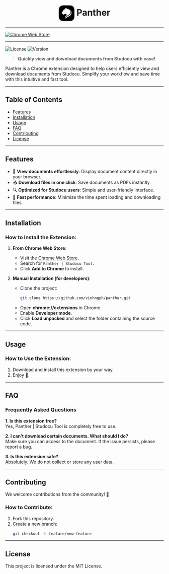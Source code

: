 <div align="center">
  <h1>
    <img src="src/assets/icon/icon48.png" alt="Panther" width="50" style="vertical-align:middle;"> 
    Panther
  </h1>
</div>

---

[![Chrome Web Store](https://developer.chrome.com/static/docs/webstore/branding/image/UV4C4ybeBTsZt43U4xis.png)](https://chrome.google.com/webstore/detail/kkhlnlepikoibfdhoenmlnmfdklofehf)

---

![License](https://img.shields.io/badge/license-MIT-blue.svg)
![Version](https://img.shields.io/badge/version-1.0.4-brightgreen.svg)

> **Quickly view and download documents from Studocu with ease!**

Panther is a Chrome extension designed to help users efficiently view and download documents from Studocu. Simplify your workflow and save time with this intuitive and fast tool.

---

## Table of Contents

- [Features](#features)
- [Installation](#installation)
- [Usage](#usage)
- [FAQ](#faq)
- [Contributing](#contributing)
- [License](#license)

---

## Features

- 📖 **View documents effortlessly**: Display document content directly in your browser.
- 📥 **Download files in one click**: Save documents as PDFs instantly.
- 🔍 **Optimized for Studocu users**: Simple and user-friendly interface.
- 🚀 **Fast performance**: Minimize the time spent loading and downloading files.

---

## Installation

### How to Install the Extension:

1. **From Chrome Web Store**:
   - Visit the [Chrome Web Store](https://chrome.google.com/webstore/detail/kkhlnlepikoibfdhoenmlnmfdklofehf).
   - Search for `Panther | Studocu Tool`.
   - Click **Add to Chrome** to install.

2. **Manual Installation (for developers)**:
   - Clone the project:
     ```bash
     git clone https://github.com/vinhngph/panther.git
     ```
   - Open **chrome://extensions** in Chrome.
   - Enable **Developer mode**.
   - Click **Load unpacked** and select the folder containing the source code.

---

## Usage

### How to Use the Extension:

1. Download and install this extension by your way.
2. Enjoy 🤩.

---

## FAQ

### Frequently Asked Questions

**1. Is this extension free?**  
Yes, Panther | Studocu Tool is completely free to use.

**2. I can't download certain documents. What should I do?**  
Make sure you can access to the document. If the issue persists, please report a bug.

**3. Is this extension safe?**  
Absolutely. We do not collect or store any user data.

---

## Contributing

We welcome contributions from the community! 🎉

### How to Contribute:

1. Fork this repository.
2. Create a new branch:
   ```bash
   git checkout -b feature/new-feature

---

## License
This project is licensed under the MIT License.
